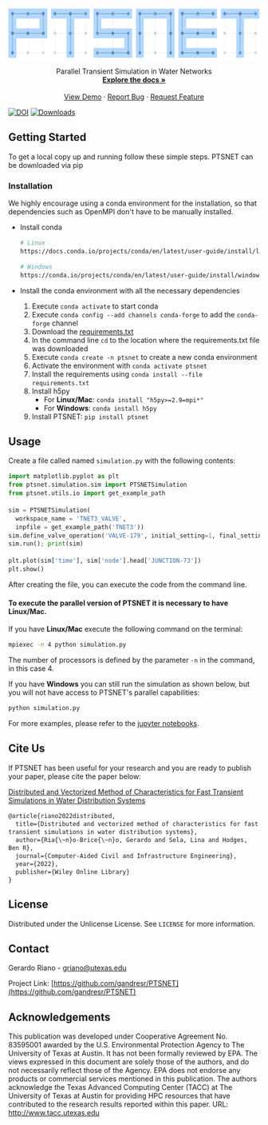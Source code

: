 
<!-- [![Contributors][contributors-shield]][contributors-url] -->
<!-- [![Forks][forks-shield]][forks-url] -->
<!-- [![Stargazers][stars-shield]][stars-url] -->
<!-- [![Issues][issues-shield]][issues-url] -->
<!-- [![The Unlicense][license-shield]][license-url] -->
<!-- [![LinkedIn][linkedin-shield]][linkedin-url] -->


<!-- PROJECT LOGO -->
<br />
<p align="center">
  <a href="https://github.com/gandresr/PTSNET">
    <img src="https://github.com/gandresr/PTSNET/raw/development/docs/images/ptsnet_logo.png" alt="Logo" width="650" height="100">
  </a>


  <p align="center">
    Parallel Transient Simulation in Water Networks
    <br />
    <a href="https://github.com/gandresr/PTSNET"><strong>Explore the docs »</strong></a>
    <br />
    <br />
    <a href="https://github.com/gandresr/PTSNET">View Demo</a>
    ·
    <a href="https://github.com/gandresr/PTSNET/issues">Report Bug</a>
    ·
    <a href="https://github.com/gandresr/PTSNET/issues">Request Feature</a>
  </p>
</p>

[![DOI](https://zenodo.org/badge/359951639.svg)](https://zenodo.org/badge/latestdoi/359951639)
[![Downloads](https://static.pepy.tech/personalized-badge/ptsnet?period=total&units=international_system&left_color=black&right_color=orange&left_text=Downloads)](https://pepy.tech/project/ptsnet)
<!-- TABLE OF CONTENTS -->
<!-- <details open="open">
  <summary><h2 style="display: inline-block">Table of Contents</h2></summary>
  <ol>
    <li>
      <a href="#about-the-project">About The Project</a>
      <ul>
        <li><a href="#built-with">Built With</a></li>
      </ul>
    </li>
    <li>
      <a href="#getting-started">Getting Started</a>
      <ul>
        <li><a href="#prerequisites">Prerequisites</a></li>
        <li><a href="#installation">Installation</a></li>
      </ul>
    </li>
    <li><a href="#usage">Usage</a></li>
    <li><a href="#roadmap">Roadmap</a></li>
    <li><a href="#contributing">Contributing</a></li>
    <li><a href="#license">License</a></li>
    <li><a href="#contact">Contact</a></li>
    <li><a href="#acknowledgements">Acknowledgements</a></li>
  </ol>
</details> -->



<!-- ABOUT THE PROJECT -->
<!-- ## About The Project -->

<!-- [![Product Name Screen Shot][product-screenshot]](https://example.com) -->

<!-- Here's a blank template to get started:
**To avoid retyping too much info. Do a search and replace with your text editor for the following:**
`gandresr`, `PTSNET`, `twitter_handle`, `email`, `project_title`, `project_description`
 -->

<!-- ### Built With -->

<!-- * []()
* []()
* []() -->



<!-- GETTING STARTED -->
## Getting Started

To get a local copy up and running follow these simple steps. PTSNET can be downloaded via pip

### Installation

We highly encourage using a conda environment for the installation, so that dependencies such as OpenMPI don't have to be manually installed.

* Install conda

  ```sh
  # Linux
  https://docs.conda.io/projects/conda/en/latest/user-guide/install/linux.html
  ```
  ```sh
  # Windows
  https://conda.io/projects/conda/en/latest/user-guide/install/windows.html
  ```
* Install the conda environment with all the necessary dependencies

  1. Execute `conda activate` to start conda
  2. Execute `conda config --add channels conda-forge` to add the `conda-forge` channel
  3. Download the [requirements.txt](https://github.com/gandresr/ptsnet/blob/development/requirements.txt)
  4. In the command line `cd` to the location where the requirements.txt file was downloaded
  5. Execute `conda create -n ptsnet` to create a new conda environment
  6. Activate the environment with `conda activate ptsnet`
  7. Install the requirements using `conda install --file requirements.txt`
  8. Install h5py
      - For __Linux/Mac__: `conda install "h5py>=2.9=mpi*"`
      - For __Windows__: `conda install h5py`
  9. Install PTSNET: `pip install ptsnet`


<!-- USAGE EXAMPLES -->
## Usage

Create a file called named `simulation.py` with the following contents:

```python
import matplotlib.pyplot as plt
from ptsnet.simulation.sim import PTSNETSimulation
from ptsnet.utils.io import get_example_path

sim = PTSNETSimulation(
  workspace_name = 'TNET3_VALVE',
  inpfile = get_example_path('TNET3'))
sim.define_valve_operation('VALVE-179', initial_setting=1, final_setting=0, start_time=1, end_time=2)
sim.run(); print(sim)

plt.plot(sim['time'], sim['node'].head['JUNCTION-73'])
plt.show()
```

After creating the file, you can execute the code from the command line.

#### To execute the parallel version of PTSNET it is necessary to have __Linux/Mac__</span>. 

If you have __Linux/Mac__ execute the following command on the terminal:
```sh
mpiexec -n 4 python simulation.py
```
The number of processors is defined by the parameter `-n` in the command, in this case 4.

If you have __Windows__ you can still run the simulation as shown below, but you will not have access to PTSNET's parallel capabilities:
```sh
python simulation.py
```
For more examples, please refer to the [jupyter notebooks](https://github.com/gandresr/ptsnet/tree/development/publication).



<!-- ROADMAP -->
<!-- ## Roadmap -->

<!-- See the [open issues](https://github.com/gandresr/PTSNET/issues) for a list of proposed features (and known issues). -->



<!-- CONTRIBUTING -->
<!-- ## Contributing -->

<!-- Contributions are what make the open source community such an amazing place to be learn, inspire, and create. Any contributions you make are **greatly appreciated**. -->

<!-- 1. Fork the Project -->
<!-- 2. Create your Feature Branch (`git checkout -b feature/AmazingFeature`) -->
<!-- 3. Commit your Changes (`git commit -m 'Add some AmazingFeature'`) -->
<!-- 4. Push to the Branch (`git push origin feature/AmazingFeature`) -->
<!-- 5. Open a Pull Request -->


<!-- Cite Us -->
## Cite Us

If PTSNET has been useful for your research and you are ready to publish your paper, please cite the paper below:

[Distributed and Vectorized Method of Characteristics for Fast Transient Simulations in Water Distribution Systems](https://onlinelibrary.wiley.com/doi/full/10.1111/mice.12709)
```
@article{riano2022distributed,
  title={Distributed and vectorized method of characteristics for fast transient simulations in water distribution systems},
  author={Ria{\~n}o-Brice{\~n}o, Gerardo and Sela, Lina and Hodges, Ben R},
  journal={Computer-Aided Civil and Infrastructure Engineering},
  year={2022},
  publisher={Wiley Online Library}
}
```

<!-- LICENSE -->
## License

Distributed under the Unlicense License. See `LICENSE` for more information.



<!-- CONTACT -->
## Contact

Gerardo Riano - griano@utexas.edu

Project Link: [https://github.com/gandresr/PTSNET](https://github.com/gandresr/PTSNET)



<!-- ACKNOWLEDGEMENTS -->
## Acknowledgements

This publication was developed under Cooperative Agreement No. 83595001 awarded by the U.S. Environmental Protection Agency to The University of Texas at Austin. It has not been formally reviewed by EPA. The views expressed in this document are solely those of the authors, and do not necessarily reflect those of the Agency. EPA does not endorse any products or commercial services mentioned in this publication. The authors acknowledge the Texas Advanced Computing Center (TACC) at The University of Texas at Austin for providing HPC resources that have contributed to the research results reported within this paper. URL: http://www.tacc.utexas.edu





<!-- MARKDOWN LINKS & IMAGES -->
<!-- https://www.markdownguide.org/basic-syntax/#reference-style-links -->
[contributors-shield]: https://img.shields.io/github/contributors/gandresr/repo.svg?style=for-the-badge
[contributors-url]: https://github.com/gandresr/repo/graphs/contributors
[forks-shield]: https://img.shields.io/github/forks/gandresr/repo.svg?style=for-the-badge
[forks-url]: https://github.com/gandresr/repo/network/members
[stars-shield]: https://img.shields.io/github/stars/gandresr/repo.svg?style=for-the-badge
[stars-url]: https://github.com/gandresr/repo/stargazers
[issues-shield]: https://img.shields.io/github/issues/gandresr/repo.svg?style=for-the-badge
[issues-url]: https://github.com/gandresr/PTSNET/issues
[license-shield]: https://img.shields.io/github/license/gandresr/repo.svg?style=for-the-badge
[license-url]: https://github.com/gandresr/repo/blob/master/LICENSE.txt
[linkedin-shield]: https://img.shields.io/badge/-LinkedIn-black.svg?style=for-the-badge&logo=linkedin&colorB=555
[linkedin-url]: https://linkedin.com/in/gandresr
